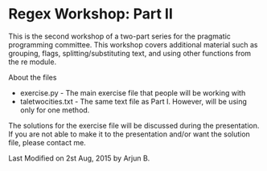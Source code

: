 # Regex Workshop: Part II
This is the second workshop of a two-part series for the pragmatic programming committee.
This workshop covers additional material such as grouping, flags, splitting/substituting text, and using other functions from the re module.

About the files
- exercise.py - The main exercise file that people will be working with
- taletwocities.txt - The same text file as Part I. However, will be using only for one method.

The solutions for the exercise file will be discussed during the presentation. If you are not able to make it to the presentation and/or want the solution file, please contact me.

Last Modified on 2st Aug, 2015 by Arjun B.
